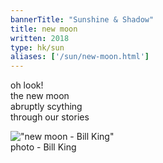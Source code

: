 ```yaml
---
bannerTitle: "Sunshine & Shadow" 
title: new moon 
written: 2018
type: hk/sun
aliases: ['/sun/new-moon.html']
---
```


oh look!  
the new moon  
abruptly scything  
through our stories

!["new moon - Bill King"](/images/bucket/newMoon.jpg "new moon by Bill King")  
photo - Bill King
